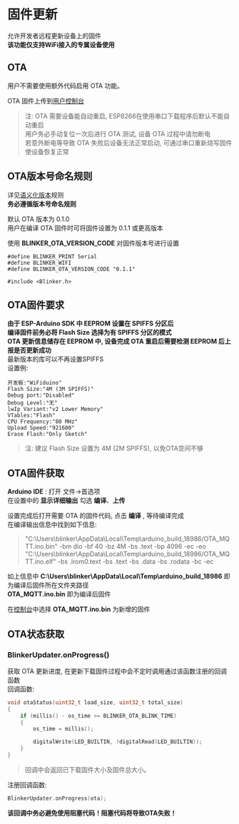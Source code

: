 # 固件更新  
允许开发者远程更新设备上的固件  
**该功能仅支持WiFi接入的专属设备使用**  

## OTA
用户不需要使用额外代码启用 OTA 功能。  

OTA 固件上传到[用户控制台](https://admin.diandeng.tech)  

> 注: OTA 需要设备能自动重启, ESP8266在使用串口下载程序后默认不能自动重启  
> 用户务必手动复位一次后进行 OTA 测试, 设备 OTA 过程中请勿断电  
> 若意外断电等导致 OTA 失败后设备无法正常启动, 可通过串口重新烧写固件使设备恢复正常   

## OTA版本号命名规则
详见[语义化版本](https://semver.org/lang/zh-CN/)规则  
**务必遵循版本号命名规则**

默认 OTA 版本为 0.1.0  
用户在编译 OTA 固件时可将固件设置为 0.1.1 或更高版本  

使用 **BLINKER_OTA_VERSION_CODE** 对固件版本号进行设置
```
#define BLINKER_PRINT Serial
#define BLINKER_WIFI
#define BLINKER_OTA_VERSION_CODE "0.1.1"

#include <Blinker.h>
```

## OTA固件要求
**由于 ESP-Arduino SDK 中 **EEPROM** 设置在 **SPIFFS** 分区后**  
**编译固件前务必将 **Flash Size** 选择为有 SPIFFS 分区的模式**  
**OTA 更新信息储存在 EEPROM 中, 设备完成 OTA 重启后需要检测 EEPROM 后上报是否更新成功**  
最新版本的库可以不再设置SPIFFS  
设置例:
```
开发板:"WiFiduino"
Flash Size:"4M (3M SPIFFS)"
Debug port:"Disabled"
Debug Level:"无"
lwIp Variant:"v2 Lower Memory"
VTables:"Flash"
CPU Frequency:"80 MHz"
Upload Speed:"921600"
Erase Flash:"Only Sketch"
```
> 注: 建议 Flash Size 设置为 4M (2M SPIFFS), 以免OTA空间不够

## OTA固件获取
**Arduino IDE** : 打开 文件->首选项  
在设置中的 **显示详细输出** 勾选 **编译**、**上传**  

设置完成后打开需要 OTA 的固件代码, 点击 **编译** , 等待编译完成  
在编译输出信息中找到如下信息:

> "C:\\Users\\blinker\\AppData\\Local\\Temp\\arduino_build_18986/OTA_MQTT.ino.bin" -bm dio -bf 40 -bz 4M -bs .text -bp 4096 -ec -eo  
> "C:\\Users\\blinker\\AppData\\Local\\Temp\\arduino_build_18986/OTA_MQTT.ino.elf" -bs .irom0.text -bs .text -bs .data -bs .rodata -bc -ec  

如上信息中 **C:\\Users\\blinker\\AppData\\Local\\Temp\\arduino_build_18986** 即为编译后固件所在文件夹路径  
**OTA_MQTT.ino.bin** 即为编译后固件  

在[控制台](https://admin.diandeng.tech)中选择 **OTA_MQTT.ino.bin** 为新增的固件  

## OTA状态获取
### BlinkerUpdater.onProgress()
获取 OTA 更新进度, 在更新下载固件过程中会不定时调用通过该函数注册的回调函数  
回调函数:
```cpp
void otaStatus(uint32_t load_size, uint32_t total_size)
{
    if (millis() - os_time >= BLINKER_OTA_BLINK_TIME)
    {
        os_time = millis();

        digitalWrite(LED_BUILTIN, !digitalRead(LED_BUILTIN));
    }
}
```
> 回调中会返回已下载固件大小及固件总大小。  

注册回调函数:
```cpp
BlinkerUpdater.onProgress(ota);
```

**该回调中务必避免使用阻塞代码！阻塞代码将导致OTA失败！**  
